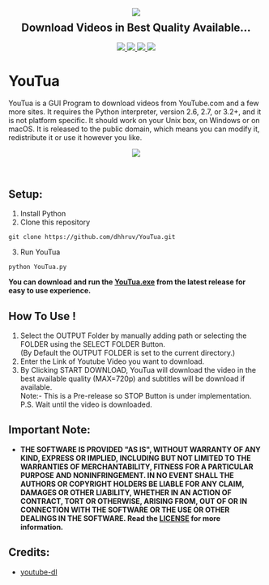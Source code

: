 <p align="center">
  <img src="https://user-images.githubusercontent.com/72680045/103451688-fc129080-4cec-11eb-801d-971c63ca4ba9.png">
  <h2 align="center" style="margin-top: -4px !important;">Download Videos in Best Quality Available...</h2>
  <p align="center">
    <a href="https://github.com/dhhruv/YouTua/blob/master/LICENSE">
      <img src="https://img.shields.io/github/license/dhhruv/YouTua?color=blue">
    </a>
    <a href="https://www.python.org/">
    	<img src="https://img.shields.io/badge/python-v3.8-informational">
    </a>
    <a href="https://github.com/dhhruv/YouTua">
    	<img src="https://img.shields.io/github/v/release/dhhruv/YouTua?include_prereleases">
    </a>
    <img src="https://img.shields.io/github/downloads/dhhruv/YouTua/total?color=informational">
  </p>
</p>

# YouTua

YouTua is a GUI Program to download videos from YouTube.com and a few more sites. It requires the Python interpreter, version 2.6, 2.7, or 3.2+, and it is not platform specific. It should work on your Unix box, on Windows or on macOS. It is released to the public domain, which means you can modify it, redistribute it or use it however you like.

<p align="center">
	<img src="https://user-images.githubusercontent.com/72680045/103451856-34b36980-4cef-11eb-9f8d-231d7654f5ca.PNG">
</p>
<br>

## Setup:

1. Install Python
2. Clone this repository
```
git clone https://github.com/dhhruv/YouTua.git
```

3. Run YouTua
```
python YouTua.py
```

  **You can download and run the [YouTua.exe](https://github.com/dhhruv/YouTua/releases) from the latest release for easy to use experience.**


## How To Use !
1. Select the OUTPUT Folder by manually adding path or selecting the FOLDER using the SELECT FOLDER Button.<br>
(By Default the OUTPUT FOLDER is set to the current directory.)
2. Enter the Link of Youtube Video you want to download.
3. By Clicking START DOWNLOAD, YouTua will download the video in the best available quality (MAX=720p) and subtitles will be download if available.<br>
Note:- This is a Pre-release so STOP Button is under implementation.<br>
P.S. Wait until the video is downloaded.

## Important Note:

-	**THE SOFTWARE IS PROVIDED "AS IS", WITHOUT WARRANTY OF ANY KIND, EXPRESS OR IMPLIED, INCLUDING BUT NOT LIMITED TO THE WARRANTIES OF MERCHANTABILITY, FITNESS FOR A PARTICULAR PURPOSE AND NONINFRINGEMENT. IN NO EVENT SHALL THE AUTHORS OR COPYRIGHT HOLDERS BE LIABLE FOR ANY CLAIM, DAMAGES OR OTHER LIABILITY, WHETHER IN AN ACTION OF CONTRACT, TORT OR OTHERWISE, ARISING FROM, OUT OF OR IN CONNECTION WITH THE SOFTWARE OR THE USE OR OTHER DEALINGS IN THE SOFTWARE. Read the [LICENSE](https://github.com/dhhruv/YouTua/blob/master/LICENSE) for more information.**

## Credits:
- [youtube-dl](http://ytdl-org.github.io/youtube-dl/download.html)